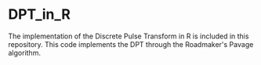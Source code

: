 # DPT_in_R
The implementation of the Discrete Pulse Transform in R is included in this repository. This code implements the DPT through the Roadmaker's Pavage algorithm. 
